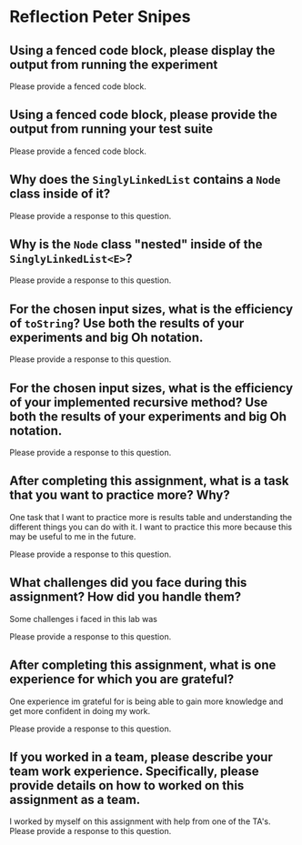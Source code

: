 # Reflection Peter Snipes

## Using a fenced code block, please display the output from running the experiment

Please provide a fenced code block.

## Using a fenced code block, please provide the output from running your test suite

Please provide a fenced code block.

## Why does the `SinglyLinkedList` contains a `Node` class inside of it?

Please provide a response to this question.

## Why is the `Node` class "nested" inside of the `SinglyLinkedList<E>`?

Please provide a response to this question.

## For the chosen input sizes, what is the efficiency of `toString`? Use both the results of your experiments and big Oh notation.

Please provide a response to this question.

## For the chosen input sizes, what is the efficiency of your implemented recursive method? Use both the results of your experiments and big Oh notation.

Please provide a response to this question.

## After completing this assignment, what is a task that you want to practice more? Why?
One task that I want to practice more is results table and understanding the different things you can do with it. I want to practice this more because this may be useful to me in the future.

Please provide a response to this question.

## What challenges did you face during this assignment? How did you handle them?
Some challenges i faced in this lab was

Please provide a response to this question.

## After completing this assignment, what is one experience for which you are grateful?
One experience im grateful for is being able to gain more knowledge and get more confident in doing my work.

Please provide a response to this question.

## If you worked in a team, please describe your team work experience. Specifically, please provide details on how to worked on this assignment as a team.
I worked by myself on this assignment with help from one of the TA's.
Please provide a response to this question.
